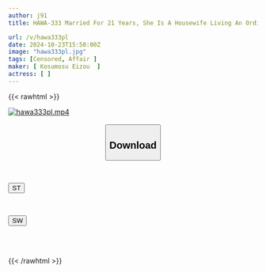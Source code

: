 ```yaml
---
author: j91
title: HAWA-333 Married For 21 Years, She Is A Housewife Living An Ordinary Life. Recently. She Feels That Her Heart Is Getting Colder As She Gets Older... She Wants To Have Passionate Sex Like When She Was A Teenager, Where Just A Kiss Makes Her Heart Pound. One-day Limited, First And Last Unfaithful Creampie Sex With Her Boyfriend Sayuri (42 Years Old) Nerima Ward Resident Children, Daughter (19 Years Old)

url: /v/hawa333pl
date: 2024-10-23T15:50:00Z
image: "hawa333pl.jpg"
tags: [Censored, Affair	]
maker: [ Kosumosu Eizou  ]
actress: [ ]
---
```



{{< rawhtml >}}

<div class="video" data-videoid="beQ3GrXDR1FPvVZ">
    <a href="javascript:;">
        <img src="/v/hawa333pl/hawa333pl.jpg" width="WIDTH" height="HEIGHT" alt="hawa333pl.mp4" loading="lazy">
    </a>
</div>

<script type="text/javascript" src="https://j91.asia/asset/on-demand-st.js"></script>

<br>
  <link rel="stylesheet" href="https://j91.asia/asset/bs5.css">
  
  <center>
  <button class="btn btn-primary" type="button" data-bs-toggle="collapse" data-bs-target=".multi-collapse" aria-expanded="false" aria-controls="multiCollapseExample1 multiCollapseExample2"><h2>Download</h2></button></center>
</p>
<div class="row">
  <div class="col">
    <div class="collapse multi-collapse" id="multiCollapseExample1">
      <div class="card card-body">
	      	      <br>
<div class="buttons">  
<p><a href="/v/hawa333pl/st.html" target="_blank"><button class="btn-hover color-3"><i class="fa fa-download"></i> ST</button></a></p></div>
    </div>
  </div>
</div>
  <div class="col">
    <div class="collapse multi-collapse" id="multiCollapseExample2">
      <div class="card card-body">
	      <br>
<div class="buttons">
<p><a href="/v/hawa333pl/sw.html" target="_blank"><button class="btn-hover color-2"><i class="fa fa-download"></i> SW</button></a></p></div>
<br><br>
      </div>
    </div>
  </div>
</div>

{{< /rawhtml >}}